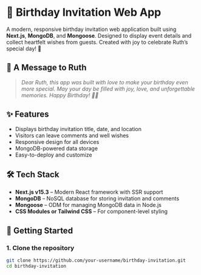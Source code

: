 # 🎉 Birthday Invitation Web App

A modern, responsive birthday invitation web application built using **Next.js**, **MongoDB**, and **Mongoose**. Designed to display event details and collect heartfelt wishes from guests. Created with joy to celebrate Ruth’s special day! 🥳

## 🌟 A Message to Ruth

> _Dear Ruth, this app was built with love to make your birthday even more special. May your day be filled with joy, love, and unforgettable memories. Happy Birthday! 🎂🎈_

## ✨ Features

- Displays birthday invitation title, date, and location
- Visitors can leave comments and well wishes
- Responsive design for all devices
- MongoDB-powered data storage
- Easy-to-deploy and customize

## 🛠 Tech Stack

- **Next.js v15.3** – Modern React framework with SSR support
- **MongoDB** – NoSQL database for storing invitation and comments
- **Mongoose** – ODM for managing MongoDB data in Node.js
- **CSS Modules or Tailwind CSS** – For component-level styling

## 🚀 Getting Started

### 1. Clone the repository

```bash
git clone https://github.com/your-username/birthday-invitation.git
cd birthday-invitation
```
